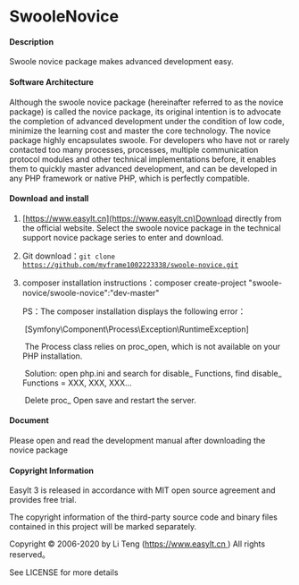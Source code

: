 # SwooleNovice

#### Description
Swoole novice package makes advanced development easy.

#### Software Architecture
Although the swoole novice package (hereinafter referred to as the novice package) is called the novice package, its original intention is to advocate the completion of advanced development under the condition of low code, minimize the learning cost and master the core technology. The novice package highly encapsulates swoole. For developers who have not or rarely contacted too many processes, processes, multiple communication protocol modules and other technical implementations before, it enables them to quickly master advanced development, and can be developed in any PHP framework or native PHP, which is perfectly compatible.

#### Download and install

1. [https://www.easylt.cn](https://www.easylt.cn)Download directly from the official website. Select the swoole novice package in the technical support novice package series to enter and download.

2. Git download：<code>git clone https://github.com/myframe1002223338/swoole-novice.git</code>

3. composer installation instructions：composer create-project "swoole-novice/swoole-novice":"dev-master"

   PS：The composer installation displays the following error：

   ​        [Symfony\Component\Process\Exception\RuntimeException] 

   ​        The Process class relies on proc_open, which is not available on your PHP installation. 

   ​        Solution: open php.ini and search for disable_ Functions, find disable_ Functions = XXX, XXX, XXX... 

   ​        Delete proc_ Open save and restart the server.

#### Document

Please open and read the development manual after downloading the novice package

#### Copyright Information

Easylt 3 is released in accordance with MIT open source agreement and provides free trial.

The copyright information of the third-party source code and binary files contained in this project will be marked separately.

Copyright © 2006-2020 by Li Teng ([https://www.easylt.cn ]( https://www.easylt.cn/ )) All rights reserved。

See LICENSE for more details